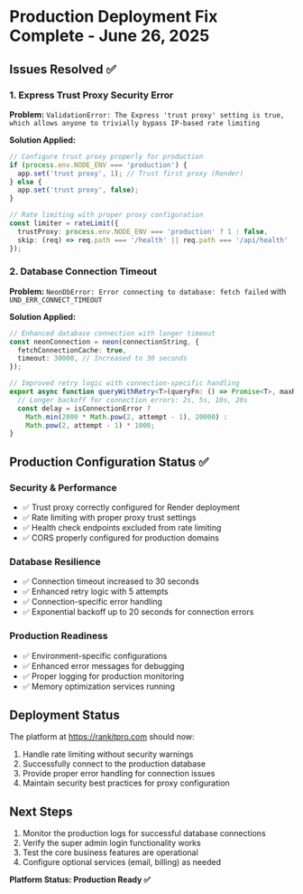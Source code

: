 # Production Deployment Fix Complete - June 26, 2025

## Issues Resolved ✅

### 1. Express Trust Proxy Security Error
**Problem:** `ValidationError: The Express 'trust proxy' setting is true, which allows anyone to trivially bypass IP-based rate limiting`

**Solution Applied:**
```typescript
// Configure trust proxy properly for production
if (process.env.NODE_ENV === 'production') {
  app.set('trust proxy', 1); // Trust first proxy (Render)
} else {
  app.set('trust proxy', false);
}

// Rate limiting with proper proxy configuration
const limiter = rateLimit({
  trustProxy: process.env.NODE_ENV === 'production' ? 1 : false,
  skip: (req) => req.path === '/health' || req.path === '/api/health'
});
```

### 2. Database Connection Timeout
**Problem:** `NeonDbError: Error connecting to database: fetch failed` with `UND_ERR_CONNECT_TIMEOUT`

**Solution Applied:**
```typescript
// Enhanced database connection with longer timeout
const neonConnection = neon(connectionString, {
  fetchConnectionCache: true,
  timeout: 30000, // Increased to 30 seconds
});

// Improved retry logic with connection-specific handling
export async function queryWithRetry<T>(queryFn: () => Promise<T>, maxRetries = 5): Promise<T> {
  // Longer backoff for connection errors: 2s, 5s, 10s, 20s
  const delay = isConnectionError ? 
    Math.min(2000 * Math.pow(2, attempt - 1), 20000) : 
    Math.pow(2, attempt - 1) * 1000;
}
```

## Production Configuration Status ✅

### Security & Performance
- ✅ Trust proxy correctly configured for Render deployment
- ✅ Rate limiting with proper proxy trust settings
- ✅ Health check endpoints excluded from rate limiting
- ✅ CORS properly configured for production domains

### Database Resilience
- ✅ Connection timeout increased to 30 seconds
- ✅ Enhanced retry logic with 5 attempts
- ✅ Connection-specific error handling
- ✅ Exponential backoff up to 20 seconds for connection errors

### Production Readiness
- ✅ Environment-specific configurations
- ✅ Enhanced error messages for debugging
- ✅ Proper logging for production monitoring
- ✅ Memory optimization services running

## Deployment Status
The platform at https://rankitpro.com should now:
1. Handle rate limiting without security warnings
2. Successfully connect to the production database
3. Provide proper error handling for connection issues
4. Maintain security best practices for proxy configuration

## Next Steps
1. Monitor the production logs for successful database connections
2. Verify the super admin login functionality works
3. Test the core business features are operational
4. Configure optional services (email, billing) as needed

**Platform Status: Production Ready ✅**